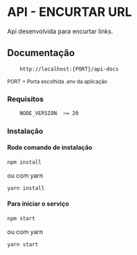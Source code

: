 # API - ENCURTAR URL

Api desenvolvida para encurtar links.


## Documentação 

```sh
    http://localhost:{PORT}/api-docs
```
<sup> PORT = Porta escolhida .env da aplicação </sup>


### Requisitos

```sh
    NODE_VERSION  >= 20
```


### Instalação


#### Rode comando de instalação

```sh
npm install
```

ou com yarn

```sh
yarn install
```

#### Para iniciar o serviço

```sh
npm start
```

ou com yarn

```sh
yarn start
```